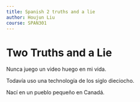 ```yaml
---
title: Spanish 2 truths and a lie
author: Houjun Liu
course: SPAN301
---
```


# Two Truths and a Lie
Nunca juego un video huego en mi vida.

Todavía uso una technología de los siglo dieciocho.

Nací en un pueblo pequeño en Canadá.
